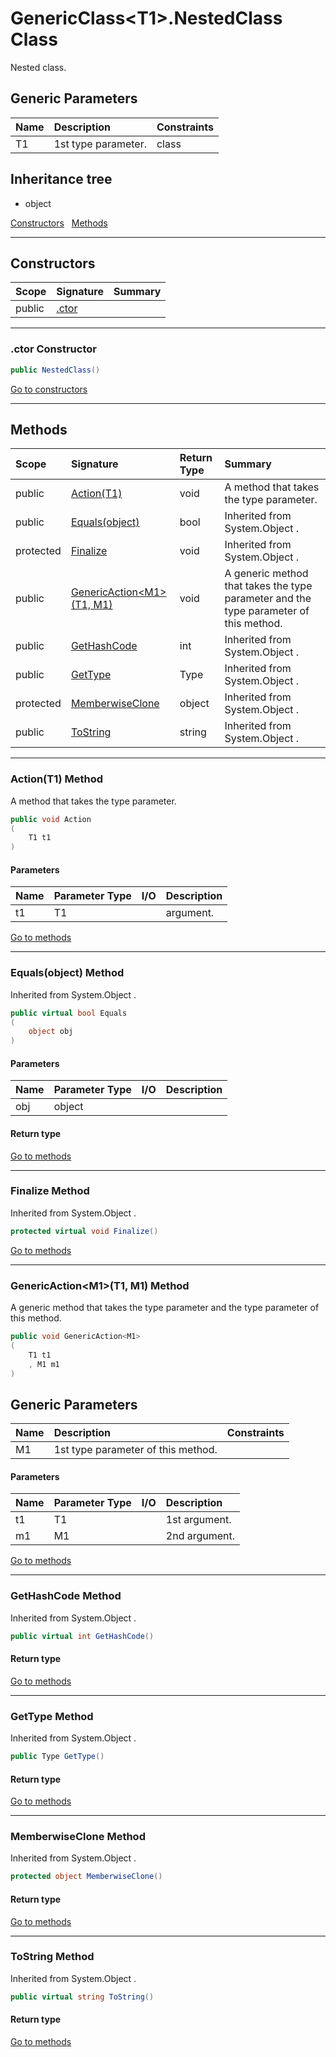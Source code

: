 ﻿



# GenericClass&lt;T1&gt;.NestedClass Class



Nested class.







## Generic Parameters
|Name|Description|Constraints|
|:--|:--|:--|
| T1 | 1st type parameter. | class |

## Inheritance tree
* object

[Constructors](#Constructors)&nbsp;&nbsp;
[Methods](#Methods)&nbsp;&nbsp;

---
## Constructors
|Scope|Signature|Summary|
|:--|:--|:--|
| public | [.ctor](#ctor-constructor) |  |
---
### .ctor Constructor


```c#
public NestedClass()
```

[Go to constructors](#Constructors)






---
## Methods
|Scope|Signature|Return Type|Summary|
|:--|:--|:--|:--|
| public | [Action(T1)](#actiont1-method) | void | A method that takes the type parameter. |
| public | [Equals(object)](#equalsobject-method) | bool | Inherited from  System.Object . |
| protected | [Finalize](#finalize-method) | void | Inherited from  System.Object . |
| public | [GenericAction&lt;M1&gt;(T1, M1)](#genericactionm1t1-m1-method) | void | A generic method that takes the type parameter and the type parameter of this method. |
| public | [GetHashCode](#gethashcode-method) | int | Inherited from  System.Object . |
| public | [GetType](#gettype-method) | Type | Inherited from  System.Object . |
| protected | [MemberwiseClone](#memberwiseclone-method) | object | Inherited from  System.Object . |
| public | [ToString](#tostring-method) | string | Inherited from  System.Object . |
---
### Action(T1) Method

A method that takes the type parameter.
```c#
public void Action
(
	T1 t1
)
```
#### Parameters
|Name|Parameter Type|I/O|Description|
|:--|:--|:-:|:--|
| t1 | T1 |  | argument. |

[Go to methods](#Methods)

---
### Equals(object) Method

Inherited from  System.Object .
```c#
public virtual bool Equals
(
	object obj
)
```
#### Parameters
|Name|Parameter Type|I/O|Description|
|:--|:--|:-:|:--|
| obj | object |  |  |
#### Return type


[Go to methods](#Methods)

---
### Finalize Method

Inherited from  System.Object .
```c#
protected virtual void Finalize()
```

[Go to methods](#Methods)

---
### GenericAction&lt;M1&gt;(T1, M1) Method

A generic method that takes the type parameter and the type parameter of this method.
```c#
public void GenericAction<M1>
(
	T1 t1
	, M1 m1
)
```
## Generic Parameters
|Name|Description|Constraints|
|:--|:--|:--|
| M1 | 1st type parameter of this method. |  |
#### Parameters
|Name|Parameter Type|I/O|Description|
|:--|:--|:-:|:--|
| t1 | T1 |  | 1st argument. |
| m1 | M1 |  | 2nd argument. |

[Go to methods](#Methods)

---
### GetHashCode Method

Inherited from  System.Object .
```c#
public virtual int GetHashCode()
```
#### Return type


[Go to methods](#Methods)

---
### GetType Method

Inherited from  System.Object .
```c#
public Type GetType()
```
#### Return type


[Go to methods](#Methods)

---
### MemberwiseClone Method

Inherited from  System.Object .
```c#
protected object MemberwiseClone()
```
#### Return type


[Go to methods](#Methods)

---
### ToString Method

Inherited from  System.Object .
```c#
public virtual string ToString()
```
#### Return type


[Go to methods](#Methods)



